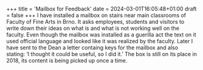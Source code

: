 +++
title = 'Mailbox for Feedback'
date = 2024-03-01T16:05:48+01:00
draft = false
+++
I have installed a mailbox on stairs near main classrooms of Faculty of Fine Arts in Brno.
It asks employees, students and visitors to write down their ideas on what is and what is not working well on the faculty.
Even though the mailbox was installed as a guerilla act the text on it used official language and looked like it was realized by the faculty.
Later I have sent to the Dean a letter containg keys for the mailbox and also stating: ‘I thought it could be useful, so I did it.’
The box is still on its place in 2018, its content is being picked up once a time.
